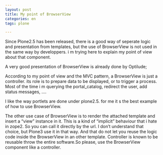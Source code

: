 ```yaml
---
layout: post
title: My point of BrowserView
categories: en
tags: plone

---
```


Since Plone2.5 has been released, there is a good way of seperate logic and presentation from templates, but the use of BrowserView is not used in the same way by developpers. i m trying here to explain my point of view about that component.

A very good presentation of BrowserView is already done by Optilude;

According to my point of view and the MVC pattern, a BrowserView is just a controller. its role is to prepare data to be displayed, or to trigger a process. Most of the time i m querying the portal_catalog, redirect the user, add status messages, ….

I like the way portlets are done under plone2.5. for me it s the best example of how to use BrowserView.

The other use case of BrowserView is to render the attached template and insert a “view” instance in it. This is a kind of “implicit” behaviour that i hate in zope2. So you can call it directly by the url. I don’t understand that choice, but Plone3 use it in that way. And that do not let you reuse the logic code inside the BrowserView in an other template. Controller is known to be reusable throw the entire software.So please, use the BrowserView component like a controller.